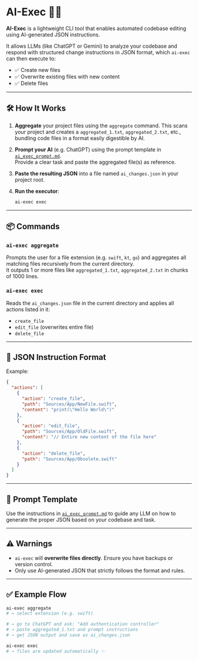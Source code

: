 # AI-Exec 🧠✨

**AI-Exec** is a lightweight CLI tool that enables automated codebase editing using AI-generated JSON instructions.

It allows LLMs (like ChatGPT or Gemini) to analyze your codebase and respond with structured change instructions in JSON format, which `ai-exec` can then execute to:
- ✅ Create new files
- ✅ Overwrite existing files with new content
- ✅ Delete files

---

## 🛠 How It Works

1. **Aggregate** your project files using the `aggregate` command.
   This scans your project and creates a `aggregated_1.txt`, `aggregated_2.txt`, etc., bundling code files in a format easily digestible by AI.

2. **Prompt your AI** (e.g. ChatGPT) using the prompt template in [`ai_exec_prompt.md`](./ai_exec_prompt.md).  
   Provide a clear task and paste the aggregated file(s) as reference.

3. **Paste the resulting JSON** into a file named `ai_changes.json` in your project root.

4. **Run the executor**:
   ```bash
   ai-exec exec
   ```

---

## 📦 Commands

### `ai-exec aggregate`

Prompts the user for a file extension (e.g. `swift`, `kt`, `go`) and aggregates all matching files recursively from the current directory.  
It outputs 1 or more files like `aggregated_1.txt`, `aggregated_2.txt` in chunks of 1000 lines.

### `ai-exec exec`

Reads the `ai_changes.json` file in the current directory and applies all actions listed in it:
- `create_file`
- `edit_file` (overwrites entire file)
- `delete_file`

---

## 📂 JSON Instruction Format

Example:
```json
{
  "actions": [
    {
      "action": "create_file",
      "path": "Sources/App/NewFile.swift",
      "content": "print(\"Hello World\")"
    },
    {
      "action": "edit_file",
      "path": "Sources/App/OldFile.swift",
      "content": "// Entire new content of the file here"
    },
    {
      "action": "delete_file",
      "path": "Sources/App/Obsolete.swift"
    }
  ]
}
```

---

## 📑 Prompt Template

Use the instructions in [`ai_exec_prompt.md`](./ai_exec_prompt.md) to guide any LLM on how to generate the proper JSON based on your codebase and task.

---

## ⚠️ Warnings

- `ai-exec` will **overwrite files directly**. Ensure you have backups or version control.
- Only use AI-generated JSON that strictly follows the format and rules.

---

## ✅ Example Flow

```bash
ai-exec aggregate
# → select extension (e.g. swift)

# → go to ChatGPT and ask: "Add authentication controller"
# → paste aggregated_1.txt and prompt instructions
# → get JSON output and save as ai_changes.json

ai-exec exec
# → files are updated automatically ✨
```

